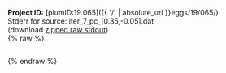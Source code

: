 **Project ID:** [plumID:19.065]({{ '/' | absolute_url }}eggs/19/065/)  
Stderr for source:  iter_7_pc_[0.35,-0.05].dat   
(download [zipped raw stdout](iter_7_pc_[0.35,-0.05].dat.plumed.stdout.txt.zip))  
{% raw %}
<pre>
</pre>
{% endraw %}

